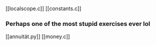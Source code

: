 [[localscope.c]]
[[constants.c]]
### Perhaps one of the most stupid exercises ever lol
[[annuität.py]]
[[money.c]]
